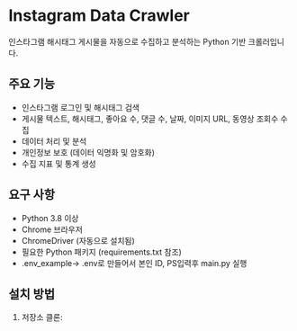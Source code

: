 # Instagram Data Crawler

인스타그램 해시태그 게시물을 자동으로 수집하고 분석하는 Python 기반 크롤러입니다.

## 주요 기능

- 인스타그램 로그인 및 해시태그 검색
- 게시물 텍스트, 해시태그, 좋아요 수, 댓글 수, 날짜, 이미지 URL, 동영상 조회수 수집
- 데이터 처리 및 분석
- 개인정보 보호 (데이터 익명화 및 암호화)
- 수집 지표 및 통계 생성

## 요구 사항

- Python 3.8 이상
- Chrome 브라우저
- ChromeDriver (자동으로 설치됨)
- 필요한 Python 패키지 (requirements.txt 참조)
- .env_example-> .env로 만들어서 본인 ID, PS입력후 main.py 실행

## 설치 방법

1. 저장소 클론: